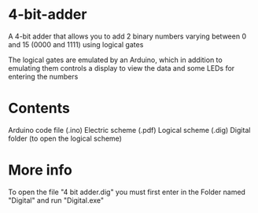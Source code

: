 # 4-bit-adder

A 4-bit adder that allows you to add 2 binary numbers varying between 0 and 15 (0000 and 1111) using logical gates

The logical gates are emulated by an Arduino, which in addition to emulating them controls a display to view the data and some LEDs for entering the numbers

# Contents

Arduino code file (.ino)
Electric scheme (.pdf)
Logical scheme (.dig)
Digital folder (to open the logical scheme)

# More info
To open the file "4 bit adder.dig" you must first enter in the Folder named "Digital" and run "Digital.exe"
